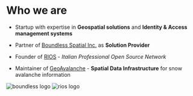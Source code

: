 #  Who we are

* Startup with expertise in **Geospatial solutions** and **Identity & Access management systems**

* Partner of [Boundless Spatial Inc.](http://www.boundlessgeo.com) as **Solution Provider**

* Founder of [RIOS](http://www.reteitalianaopensource.net) - *Italian Professional Open Source Network*

* Maintainer of [GeoAvalanche](http://geoavalanche.org) - **Spatial Data Infrastructure** for snow avalanche information

![boundless logo](css/img/bls.png)
![rios logo](css/img/rios.png)
